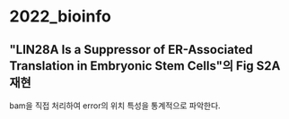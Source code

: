 # 2022_bioinfo

## "LIN28A Is a Suppressor of ER-Associated Translation in Embryonic Stem Cells"의 Fig S2A 재현

bam을 직접 처리하여 error의 위치 특성을 통계적으로 파악한다.
